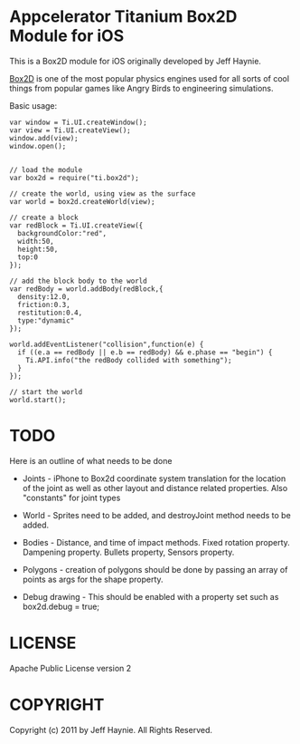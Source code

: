 Appcelerator Titanium Box2D Module for iOS 
==========================================

This is a Box2D module for iOS originally developed by Jeff Haynie.

[Box2D](http://www.box2d.org/) is one of the most popular physics engines used for all sorts of 
cool things from popular games like Angry Birds to engineering simulations.


Basic usage:

~~~
var window = Ti.UI.createWindow();
var view = Ti.UI.createView();
window.add(view);
window.open();


// load the module
var box2d = require("ti.box2d");

// create the world, using view as the surface
var world = box2d.createWorld(view);

// create a block 
var redBlock = Ti.UI.createView({
  backgroundColor:"red",
  width:50,
  height:50,
  top:0
});

// add the block body to the world
var redBody = world.addBody(redBlock,{
  density:12.0,
  friction:0.3,
  restitution:0.4,
  type:"dynamic"
});

world.addEventListener("collision",function(e) {
  if ((e.a == redBody || e.b == redBody) && e.phase == "begin") {
    Ti.API.info("the redBody collided with something");
  }
});

// start the world
world.start();
~~~



TODO
===

Here is an outline of what needs to be done

* Joints - iPhone to Box2d coordinate system translation for the location of the joint as well as other layout and distance related properties. Also "constants" for joint types

* World - Sprites need to be added, and destroyJoint method needs to be added.

* Bodies - Distance, and time of impact methods. Fixed rotation property. Dampening property. Bullets property, Sensors property. 

* Polygons - creation of polygons should be done by passing an array of points as args for the shape property. 

* Debug drawing - This should be enabled with a property set such as box2d.debug = true;

LICENSE
=======
Apache Public License version 2


COPYRIGHT
=========
Copyright (c) 2011 by Jeff Haynie. All Rights Reserved.
